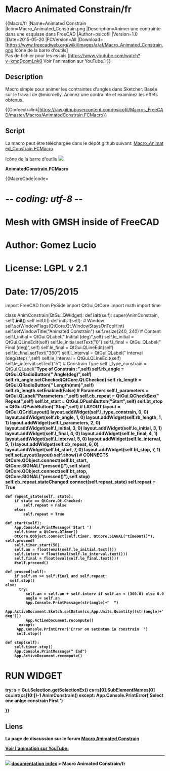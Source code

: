 # Macro Animated Constrain/fr
{{Macro/fr
|Name=Animated Constrain
|Icon=Macro_Animated_Constrain.png
|Description=Animer une contrainte dans une esquisse dans FreeCAD
|Author=psicofil
|Version=1.0
|Date=2015-05-20
|FCVersion=All
|Download=[https://www.freecadweb.org/wiki/images/a/af/Macro_Animated_Constrain.png Icône de la barre d'outils]<br/>Pas de fichier pour les essais [https://www.youtube.com/watch?v=kmqDcomLnk0 Voir l'animation sur YouTube.]
}}

## Description

Macro simple pour animer les contraintes d\'angles dans Sketcher. Basée sur le travail de \@microelly. Animez une contrainte et examinez les effets obtenus.


{{Codeextralink|https://raw.githubusercontent.com/psicofil/Macros_FreeCAD/master/Macros/AnimatedConstrain.FCMacro}}

## Script

La macro peut être téléchargée dans le dépôt github suivant: [Macro_Animated_Constrain.FCMacro](https://github.com/psicofil/Macros_FreeCAD/blob/master/Macros/AnimatedConstrain.FCMacro)

Icône de la barre d\'outils ![](images/Macro_Animated_Constrain.png )

**AnimatedConstrain.FCMacro**


{{MacroCode|code=
# -*- coding: utf-8 -*-
# Mesh with GMSH inside of FreeCAD
# Author: Gomez Lucio
# License: LGPL v 2.1
# Date: 17/05/2015

import FreeCAD
from PySide import QtGui,QtCore
import math
import time

class AnimConstrain(QtGui.QWidget):
    def __init__(self):
        super(AnimConstrain, self).__init__()
        self.initUI()
    def initUI(self):
        # Window
        self.setWindowFlags(QtCore.Qt.WindowStaysOnTopHint)
        self.setWindowTitle("Animated Constrain")
        self.resize(240, 240)
        # Content
        self.l_initial = QtGui.QLabel(" Initital (deg)",self)
        self.le_initial = QtGui.QLineEdit(self)
        self.le_initial.setText("0")
        self.l_final = QtGui.QLabel(" Final (deg)",self)
        self.le_final = QtGui.QLineEdit(self)
        self.le_final.setText("360")
        self.l_interval = QtGui.QLabel(" Interval (deg/step) ",self)
        self.le_interval = QtGui.QLineEdit(self)
        self.le_interval.setText("5")
        # Constrain Type
        self.l_type_constrain = QtGui.QLabel("<b>Type of Constrain :<b>",self)
        self.rb_angle = QtGui.QRadioButton(" Angle(deg)",self)
        self.rb_angle.setChecked(QtCore.Qt.Checked)
        self.rb_length = QtGui.QRadioButton(" Length(mm)",self)
        self.rb_length.setEnabled(False)
        # Parameters
        self.l_parameters = QtGui.QLabel("<b>Parameters :<b>",self)
        self.cb_repeat = QtGui.QCheckBox("  Repeat",self)
        self.bt_start = QtGui.QPushButton("Start",self)
        self.bt_stop = QtGui.QPushButton("Stop",self)
        # LAYOUT
        layout = QtGui.QGridLayout()
        layout.addWidget(self.l_type_constrain, 0, 0)
        layout.addWidget(self.rb_angle, 1, 0)
        layout.addWidget(self.rb_length, 1, 1)
        layout.addWidget(self.l_parameters, 2, 0)
        layout.addWidget(self.l_initial, 3, 0)
        layout.addWidget(self.le_initial, 3, 1)
        layout.addWidget(self.l_final, 4, 0)
        layout.addWidget(self.le_final, 4, 1)
        layout.addWidget(self.l_interval, 5, 0)
        layout.addWidget(self.le_interval, 5, 1)
        layout.addWidget(self.cb_repeat, 6, 0)
        layout.addWidget(self.bt_start, 7, 0)
        layout.addWidget(self.bt_stop, 7, 1)
        self.setLayout(layout)
        self.show()
        # CONNECTS
        QtCore.QObject.connect(self.bt_start, QtCore.SIGNAL("pressed()"),self.start)
        QtCore.QObject.connect(self.bt_stop, QtCore.SIGNAL("pressed()"),self.stop)
        self.cb_repeat.stateChanged.connect(self.repeat_state)
        self.repeat = True
        
    def repeat_state(self, state):   
        if state == QtCore.Qt.Checked:
            self.repeat = False
        else:
            self.repeat = True
        
    def start(self):
        App.Console.PrintMessage('Start ')
        self.timer = QtCore.QTimer()
        QtCore.QObject.connect(self.timer, QtCore.SIGNAL("timeout()"), self.proceed)
        self.timer.start(50)
        self.an = float(eval(self.le_initial.text()))
        self.interv = float(eval(self.le_interval.text()))
        self.final = float(eval(self.le_final.text()))
        #self.proceed()
        
    def proceed(self):
        if self.an >= self.final and self.repeat:
      self.stop()
    else:
          try:
             self.an = self.an + self.interv if self.an < (360.0) else 0.0
             angle = self.an
             App.Console.PrintMessage(str(angle)+"  ")
             App.ActiveDocument.Sketch.setDatum(cs,App.Units.Quantity((str(angle)+' deg')))
             App.ActiveDocument.recompute()
          except:
         App.Console.PrintError('Error on setDatum in constrain  ')
         self.stop()

    def stop(self):
        self.timer.stop()
        App.Console.PrintMessage(" End")
        App.ActiveDocument.recompute()


# RUN WIDGET
try:
   s = Gui.Selection.getSelectionEx()
   cs=s[0].SubElementNames[0]
   cs=int(cs[10:])-1
   AnimConstrain()
except:
   App.Console.PrintError('Select one anlge constrain First  ')
   


}}

## Liens

La page de discussion sur le forum [Macro Animated Constrain](http://forum.freecadweb.org/viewtopic.php?f=22&t=11017)

[Voir l\'animation sur YouTube.](https://www.youtube.com/watch?v=kmqDcomLnk0)



---
![](images/Right_arrow.png) [documentation index](../README.md) > Macro Animated Constrain/fr

